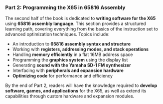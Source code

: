 ### Part 2: Programming the X65 in 65816 Assembly

The second half of the book is dedicated to **writing software for the X65** using **65816 assembly language**. This section provides a structured learning path, covering everything from the basics of the instruction set to advanced optimization techniques. Topics include:

- An introduction to **65816 assembly syntax and structure**
- Working with **registers, addressing modes, and stack operations**
- Handling **memory efficiently** in a flat 16MB address space
- Programming the **graphics system** using the display list
- Generating **sound with the Yamaha SD-1 FM synthesizer**
- Interfacing with **peripherals and expansion hardware**
- **Optimizing code** for performance and efficiency

By the end of Part 2, readers will have the knowledge required to **develop software, games, and applications** for the X65, as well as extend its capabilities through custom hardware and expansion modules.
